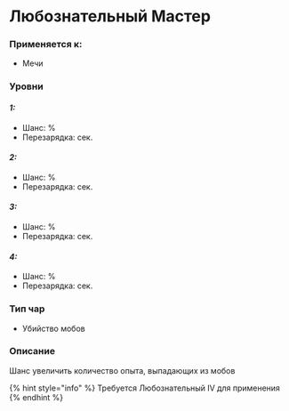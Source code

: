 # Любознательный Мастер

### Применяется к:

* Мечи

### Уровни

#### _1:_&#x20;

* Шанс: %
* Перезарядка:  сек.

#### _2:_

* Шанс: %
* Перезарядка:  сек.&#x20;

#### _3:_&#x20;

* Шанс: %
* Перезарядка:  сек.

#### _4:_

* Шанс: %
* Перезарядка:  сек.&#x20;

### Тип чар

* Убийство мобов

### Описание

Шанс увеличить количество опыта, выпадающих из мобов&#x20;

{% hint style="info" %}
Требуется Любознательный IV для применения
{% endhint %}

